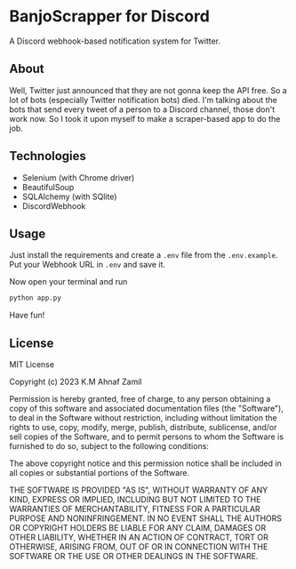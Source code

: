 # BanjoScrapper for Discord

A Discord webhook-based notification system for Twitter.

## About

Well, Twitter just announced that they are not gonna keep the API free. So a lot of bots (especially
Twitter notification bots) died. I'm talking about the bots that send every tweet of a person to a Discord
channel, those don't work now. So I took it upon myself to make a scraper-based app to do the job.

## Technologies

- Selenium (with Chrome driver)
- BeautifulSoup
- SQLAlchemy (with SQlite)
- DiscordWebhook

## Usage

Just install the requirements and create a `.env` file from the `.env.example`. Put your Webhook URL
in `.env` and save it.

Now open your terminal and run

```bash
python app.py
```

Have fun!

## License

MIT License

Copyright (c) 2023 K.M Ahnaf Zamil

Permission is hereby granted, free of charge, to any person obtaining a copy
of this software and associated documentation files (the "Software"), to deal
in the Software without restriction, including without limitation the rights
to use, copy, modify, merge, publish, distribute, sublicense, and/or sell
copies of the Software, and to permit persons to whom the Software is
furnished to do so, subject to the following conditions:

The above copyright notice and this permission notice shall be included in all
copies or substantial portions of the Software.

THE SOFTWARE IS PROVIDED "AS IS", WITHOUT WARRANTY OF ANY KIND, EXPRESS OR
IMPLIED, INCLUDING BUT NOT LIMITED TO THE WARRANTIES OF MERCHANTABILITY,
FITNESS FOR A PARTICULAR PURPOSE AND NONINFRINGEMENT. IN NO EVENT SHALL THE
AUTHORS OR COPYRIGHT HOLDERS BE LIABLE FOR ANY CLAIM, DAMAGES OR OTHER
LIABILITY, WHETHER IN AN ACTION OF CONTRACT, TORT OR OTHERWISE, ARISING FROM,
OUT OF OR IN CONNECTION WITH THE SOFTWARE OR THE USE OR OTHER DEALINGS IN THE
SOFTWARE.

